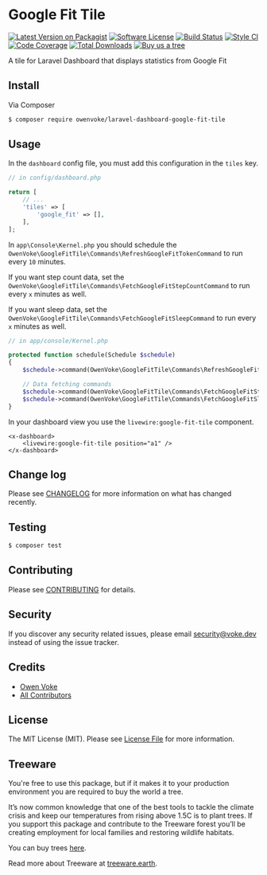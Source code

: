 # Google Fit Tile

[![Latest Version on Packagist][ico-version]][link-packagist]
[![Software License][ico-license]](LICENSE.md)
[![Build Status][ico-github-actions]][link-github-actions]
[![Style CI][ico-styleci]][link-styleci]
[![Code Coverage][ico-code-coverage]][link-code-coverage]
[![Total Downloads][ico-downloads]][link-downloads]
[![Buy us a tree][ico-treeware-gifting]][link-treeware-gifting]

A tile for Laravel Dashboard that displays statistics from Google Fit

## Install

Via Composer

```bash
$ composer require owenvoke/laravel-dashboard-google-fit-tile
```

## Usage

In the `dashboard` config file, you must add this configuration in the `tiles` key.

```php
// in config/dashboard.php

return [
    // ...
    'tiles' => [
        'google_fit' => [],
    ],
];
```

In `app\Console\Kernel.php` you should schedule the `OwenVoke\GoogleFitTile\Commands\RefreshGoogleFitTokenCommand` to run every `10` minutes.

If you want step count data, set the `OwenVoke\GoogleFitTile\Commands\FetchGoogleFitStepCountCommand` to run every `x` minutes as well.

If you want sleep data, set the `OwenVoke\GoogleFitTile\Commands\FetchGoogleFitSleepCommand` to run every `x` minutes as well.

```php
// in app/console/Kernel.php

protected function schedule(Schedule $schedule)
{
    $schedule->command(OwenVoke\GoogleFitTile\Commands\RefreshGoogleFitTokenCommand::class)->everyTenMinutes();

    // Data fetching commands
    $schedule->command(OwenVoke\GoogleFitTile\Commands\FetchGoogleFitStepCountCommand::class)->everyTenMinutes();
    $schedule->command(OwenVoke\GoogleFitTile\Commands\FetchGoogleFitSleepCommand::class)->everyTenMinutes();
}
```

In your dashboard view you use the `livewire:google-fit-tile` component.

```blade
<x-dashboard>
    <livewire:google-fit-tile position="a1" />
</x-dashboard>
```

## Change log

Please see [CHANGELOG](CHANGELOG.md) for more information on what has changed recently.

## Testing

```bash
$ composer test
```

## Contributing

Please see [CONTRIBUTING](.github/CONTRIBUTING.md) for details.

## Security

If you discover any security related issues, please email security@voke.dev instead of using the issue tracker.

## Credits

- [Owen Voke][link-author]
- [All Contributors][link-contributors]

## License

The MIT License (MIT). Please see [License File](LICENSE.md) for more information.

## Treeware

You're free to use this package, but if it makes it to your production environment you are required to buy the world a tree.

It’s now common knowledge that one of the best tools to tackle the climate crisis and keep our temperatures from rising above 1.5C is to plant trees. If you support this package and contribute to the Treeware forest you’ll be creating employment for local families and restoring wildlife habitats.

You can buy trees [here][link-treeware-gifting].

Read more about Treeware at [treeware.earth][link-treeware].

[ico-version]: https://img.shields.io/packagist/v/owenvoke/laravel-dashboard-google-fit-tile.svg?style=flat-square
[ico-license]: https://img.shields.io/badge/license-MIT-brightgreen.svg?style=flat-square
[ico-github-actions]: https://img.shields.io/github/workflow/status/owenvoke/laravel-dashboard-google-fit-tile/Continuous%20Integration.svg?style=flat-square
[ico-styleci]: https://styleci.io/repos/260413461/shield
[ico-code-coverage]: https://img.shields.io/codecov/c/github/owenvoke/laravel-dashboard-google-fit-tile.svg?style=flat-square
[ico-downloads]: https://img.shields.io/packagist/dt/owenvoke/laravel-dashboard-google-fit-tile.svg?style=flat-square
[ico-treeware-gifting]: https://img.shields.io/badge/Treeware-%F0%9F%8C%B3-lightgreen?style=flat-square

[link-packagist]: https://packagist.org/packages/owenvoke/laravel-dashboard-google-fit-tile
[link-github-actions]: https://github.com/owenvoke/laravel-dashboard-google-fit-tile/actions
[link-styleci]: https://styleci.io/repos/260413461
[link-code-coverage]: https://codecov.io/gh/owenvoke/laravel-dashboard-google-fit-tile
[link-downloads]: https://packagist.org/packages/owenvoke/laravel-dashboard-google-fit-tile
[link-treeware]: https://treeware.earth
[link-treeware-gifting]: https://offset.earth/owenvoke?gift-trees
[link-author]: https://github.com/owenvoke
[link-contributors]: ../../contributors
